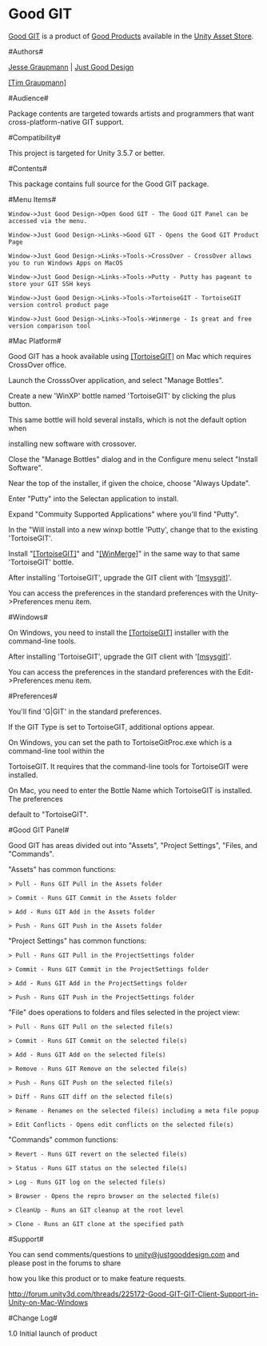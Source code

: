 Good GIT
===

[Good GIT](http://www.justgooddesign.com/products/unity3d/good-git/) is a product of [Good Products](README.md) available in the [Unity Asset Store](https://www.assetstore.unity3d.com/#/content/14550).


#Authors#

[Jesse Graupmann](https://plus.google.com/113634720692058569075) | [Just Good Design](http://www.justgooddesign.com/)

<a target=_blank href="https://github.com/tgraupmann/TAGENIGMA-Docs">[Tim Graupmann]</a>


#Audience#

Package contents are targeted towards artists and programmers that want cross-platform-native GIT support.


#Compatibility#

This project is targeted for Unity 3.5.7 or better.


#Contents#

This package contains full source for the Good GIT package.


#Menu Items#

```
Window->Just Good Design->Open Good GIT - The Good GIT Panel can be accessed via the menu.

Window->Just Good Design->Links->Good GIT - Opens the Good GIT Product Page

Window->Just Good Design->Links->Tools->CrossOver - CrossOver allows you to run Windows Apps on MacOS

Window->Just Good Design->Links->Tools->Putty - Putty has pageant to store your GIT SSH keys

Window->Just Good Design->Links->Tools->TortoiseGIT - TortoiseGIT version control product page

Window->Just Good Design->Links->Tools->Winmerge - Is great and free version comparison tool
```


#Mac Platform#

Good GIT has a hook available using <a target=_blank href="https://code.google.com/p/tortoisegit/">[TortoiseGIT]</a> on Mac which requires CrossOver office.

Launch the CrosssOver application, and select "Manage Bottles".

Create a new 'WinXP' bottle named 'TortoiseGIT' by clicking the plus button.

This same bottle will hold several installs, which is not the default option when

installing new software with crossover.

Close the "Manage Bottles" dialog and in the Configure menu select "Install Software".

Near the top of the installer, if given the choice, choose "Always Update".

Enter "Putty" into the Selectan application to install.

Expand "Commuity Supported Applications" where you'll find "Putty".

In the "Will install into a new winxp bottle 'Putty', change that to the existing 'TortoiseGIT'.

Install "<a target=_blank href="https://code.google.com/p/tortoisegit/">[TortoiseGIT]</a>" and "<a target=_blank href="http://winmerge.org">[WinMerge]</a>" in the same way to that same 'TortoiseGIT' bottle.

After installing 'TortoiseGIT', upgrade the GIT client with '<a target=_blank href="https://code.google.com/p/msysgit/">[msysgit]</a>'.

You can access the preferences in the standard preferences with the Unity->Preferences menu item.


#Windows#

On Windows, you need to install the <a target=_blank href="https://code.google.com/p/tortoisegit/">[TortoiseGIT]</a> installer with the command-line tools.

After installing 'TortoiseGIT', upgrade the GIT client with '<a target=_blank href="https://code.google.com/p/msysgit/">[msysgit]</a>'.

You can access the preferences in the standard preferences with the Edit->Preferences menu item.


#Preferences#

You'll find 'G|GIT' in the standard preferences.

If the GIT Type is set to TortoiseGIT, additional options appear.

On Windows, you can set the path to TortoiseGitProc.exe which is a command-line tool within the

TortoiseGIT. It requires that the command-line tools for TortoiseGIT were installed.

On Mac, you need to enter the Bottle Name which TortoiseGIT is installed. The preferences

default to "TortoiseGIT".


#Good GIT Panel#

Good GIT has areas divided out into "Assets", "Project Settings", "Files, and "Commands".

"Assets" has common functions:

```
> Pull - Runs GIT Pull in the Assets folder

> Commit - Runs GIT Commit in the Assets folder

> Add - Runs GIT Add in the Assets folder

> Push - Runs GIT Push in the Assets folder
```

"Project Settings" has common functions:

```
> Pull - Runs GIT Pull in the ProjectSettings folder

> Commit - Runs GIT Commit in the ProjectSettings folder

> Add - Runs GIT Add in the ProjectSettings folder

> Push - Runs GIT Push in the ProjectSettings folder
```

"File" does operations to folders and files selected in the project view:

```
> Pull - Runs GIT Pull on the selected file(s)

> Commit - Runs GIT Commit on the selected file(s)

> Add - Runs GIT Add on the selected file(s)

> Remove - Runs GIT Remove on the selected file(s)

> Push - Runs GIT Push on the selected file(s)

> Diff - Runs GIT diff on the selected file(s)

> Rename - Renames on the selected file(s) including a meta file popup

> Edit Conflicts - Opens edit conflicts on the selected file(s)
```

"Commands" common functions:

```
> Revert - Runs GIT revert on the selected file(s)

> Status - Runs GIT status on the selected file(s)

> Log - Runs GIT log on the selected file(s)

> Browser - Opens the repro browser on the selected file(s)

> CleanUp - Runs an GIT cleanup at the root level

> Clone - Runs an GIT clone at the specified path
```


#Support#

You can send comments/questions to unity@justgooddesign.com and please post in the forums to share

how you like this product or to make feature requests.

http://forum.unity3d.com/threads/225172-Good-GIT-GIT-Client-Support-in-Unity-on-Mac-Windows


#Change Log#

1.0 Initial launch of product
